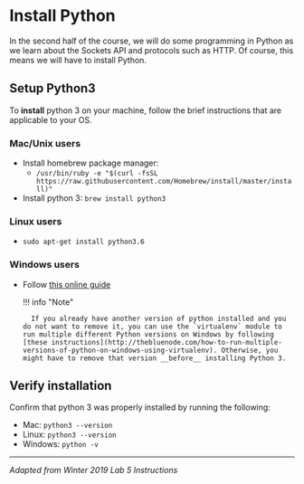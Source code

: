 # Install Python

In the second half of the course, we will do some programming in Python as we learn about the Sockets API and protocols such as HTTP. Of course, this means we will have to install Python.

## Setup Python3
To __install__ python 3 on your machine, follow the brief instructions that are applicable to your OS.

### Mac/Unix users
* Install homebrew package manager:
    * `/usr/bin/ruby -e "$(curl -fsSL https://raw.githubusercontent.com/Homebrew/install/master/install)"`
* Install python 3: `brew install python3`

### Linux users
* `sudo apt-get install python3.6`

### Windows users
* Follow [this online guide](https://tecadmin.net/install-python-3-windows/)

    !!! info "Note"
        
        If you already have another version of python installed and you do not want to remove it, you can use the `virtualenv` module to run multiple different Python versions on Windows by following [these instructions](http://thebluenode.com/how-to-run-multiple-versions-of-python-on-windows-using-virtualenv). Otherwise, you might have to remove that version __before__ installing Python 3.

## Verify installation

Confirm that python 3 was properly installed by running the following:

* Mac: `python3 --version`
* Linux: `python3 --version`
* Windows: `python -v`

---

_Adapted from Winter 2019 Lab 5 Instructions_